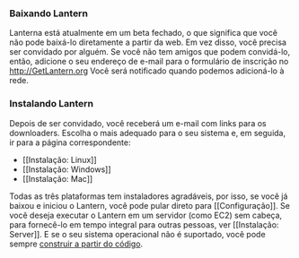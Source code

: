 ### Baixando Lantern

Lanterna está atualmente em um beta fechado, o que significa que você não pode baixá-lo diretamente a partir da web. Em vez disso, você precisa ser convidado por alguém. Se você não tem amigos que podem convidá-lo, então, adicione o seu endereço de e-mail para o formulário de inscrição no http://GetLantern.org Você será notificado quando podemos adicioná-lo à rede.

### Instalando Lantern

Depois de ser convidado, você receberá um e-mail com links para os downloaders. Escolha o mais adequado para o seu sistema e, em seguida, ir para a página correspondente:

* [[Instalação: Linux]]
* [[Instalação: Windows]]
* [[Instalação: Mac]]

Todas as três plataformas tem instaladores agradáveis, por isso, se você já baixou e iniciou o Lantern, você pode pular direto para [[Configuração]]. Se você deseja executar o Lantern em um servidor (como EC2) sem cabeça, para fornecê-lo em tempo integral para outras pessoas, ver [[Instalação: Server]]. E se o seu sistema operacional não é suportado, você pode sempre [construir a partir do código](https://github.com/getlantern/lantern/blob/master/README.md#setting-up-a-development-environment).